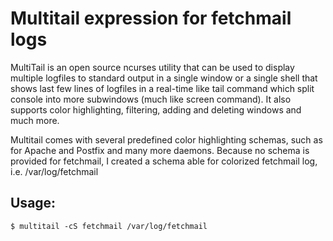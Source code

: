 # Multitail expression for fetchmail logs

MultiTail is an open source ncurses utility that can be used to display multiple logfiles to standard output in a single window or a single shell that shows last few lines of logfiles in a real-time like tail command which split console into more subwindows (much like screen command). It also supports color highlighting, filtering, adding and deleting windows and much more.

Multitail comes with several predefined color highlighting schemas, such as for Apache and Postfix and many more daemons. Because no schema is provided for fetchmail, I created a schema able for colorized fetchmail log, i.e. /var/log/fetchmail

## Usage:

`$ multitail -cS fetchmail /var/log/fetchmail`
